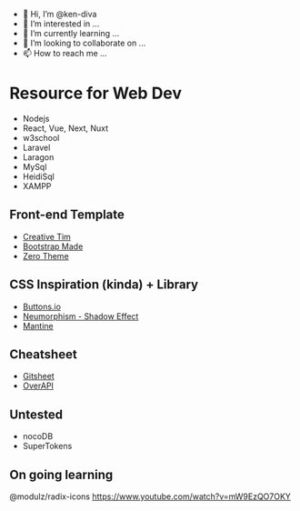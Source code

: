 - 👋 Hi, I’m @ken-diva
- 👀 I’m interested in ...
- 🌱 I’m currently learning ...
- 💞️ I’m looking to collaborate on ...
- 📫 How to reach me ...

<!---
ken-diva/ken-diva is a ✨ special ✨ repository because its `README.md` (this file) appears on your GitHub profile.
You can click the Preview link to take a look at your changes.
--->

# Resource for Web Dev

- Nodejs
- React, Vue, Next, Nuxt
- w3school
- Laravel
- Laragon
- MySql
- HeidiSql
- XAMPP

## Front-end Template

- [Creative Tim](https://www.creative-tim.com/)
- [Bootstrap Made](https://bootstrapmade.com/)
- [Zero Theme](https://www.zerotheme.com/)

## CSS Inspiration (kinda) + Library

- [Buttons.io](https://cssbuttons.io/)
- [Neumorphism - Shadow Effect](https://neumorphism.io)
- [Mantine](https://mantine.dev/)

## Cheatsheet
 
- [Gitsheet](https://gitsheet.wtf/)
- [OverAPI](https://overapi.com/)

## Untested

- nocoDB
- SuperTokens

## On going learning

@modulz/radix-icons
https://www.youtube.com/watch?v=mW9EzQO7OKY
